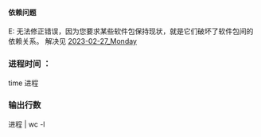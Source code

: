 #### 依赖问题
E: 无法修正错误，因为您要求某些软件包保持现状，就是它们破坏了软件包间的依赖关系。
解决见 [2023-02-27_Monday](2023-02-27_Monday.md)

###  进程时间 ：
time 进程

### 输出行数
进程 | wc -l